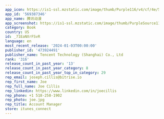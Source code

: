 ```yaml
---
app_icon: https://is1-ssl.mzstatic.com/image/thumb/Purple116/v4/cf/4e/53/cf4e53c3-b799-e8db-2429-911ade9c6a85/AppIcon-0-1x_U007emarketing-0-7-0-0-85-220.png/1024x1024bb.png
app_id: '569387346'
app_name: 腾讯动漫
app_screenshot: https://is1-ssl.mzstatic.com/image/thumb/PurpleSource113/v4/4e/8f/95/4e8f95dc-87bd-a9d5-a84e-9bb1f317f155/c6c6facc-0b9c-426c-a445-681b6c94142d_15c64cc31901f8cbc43dbe4d2e03728a_e3dth6e9171673342526634.jpg/1242x2688bb.png
category: Book
country: US
id: _71EaNXrFSvR
language: en
most_recent_release: '2024-01-03T00:00:00'
publisher_id: '473924491'
publisher_name: Tencent Technology (Shanghai) Co., Ltd
rank: '316'
release_count_in_past_year: '13'
release_count_in_past_year_category: 8
release_count_in_past_year_top_in_category: 29
rep_email: joseph.cillis@bitrise.io
rep_first_name: Joe
rep_full_name: Joe Cillis
rep_linkedin: https://www.linkedin.com/in/joecillis
rep_phone: +1 518-258-1902
rep_photo: joe.jpg
rep_title: Account Manager
store: itunes_connect
---
```

